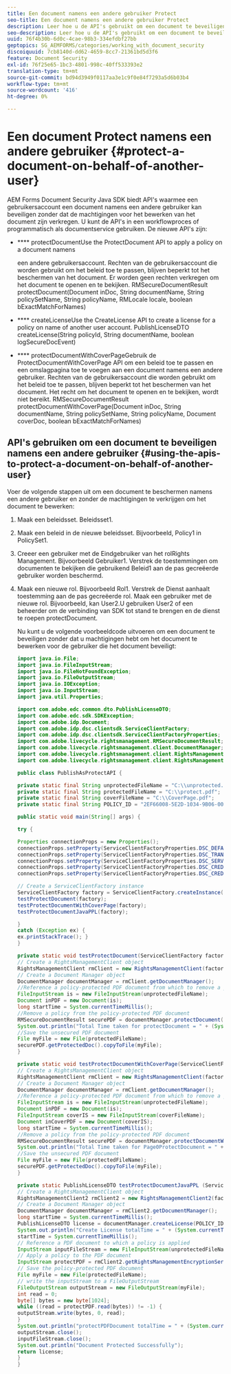 ```yaml
---
title: Een document namens een andere gebruiker Protect
seo-title: Een document namens een andere gebruiker Protect
description: Leer hoe u de API's gebruikt om een document te beveiligen namens een andere gebruiker zonder de machtigingen te hebben om het document te bewerken.
seo-description: Leer hoe u de API's gebruikt om een document te beveiligen namens een andere gebruiker zonder de machtigingen te hebben om het document te bewerken.
uuid: 76f4b30b-6d0c-4cae-98b3-334efdbf27bb
geptopics: SG_AEMFORMS/categories/working_with_document_security
discoiquuid: 7cb8140d-dd62-4659-8cc7-21361bd5d3f6
feature: Document Security
exl-id: 76f25e65-1bc3-4801-998c-40ff533393e2
translation-type: tm+mt
source-git-commit: bd94d3949f0117aa3e1c9f0e84f7293a5d6b03b4
workflow-type: tm+mt
source-wordcount: '416'
ht-degree: 0%

---
```


# Een document Protect namens een andere gebruiker {#protect-a-document-on-behalf-of-another-user}

AEM Forms Document Security Java SDK biedt API&#39;s waarmee een gebruikersaccount een document namens een andere gebruiker kan beveiligen zonder dat de machtigingen voor het bewerken van het document zijn verkregen. U kunt de API&#39;s in een workflowproces of programmatisch als documentservice gebruiken. De nieuwe API&#39;s zijn:

* **** protectDocumentUse the ProtectDocument API to apply a policy on a document namens

   een andere gebruikersaccount. Rechten van de gebruikersaccount die worden gebruikt om het beleid toe te passen, blijven beperkt tot het beschermen van het document. Er worden geen rechten verkregen om het document te openen en te bekijken. RMSecureDocumentResult protectDocument(Document inDoc, String documentName, String policySetName, String policyName, RMLocale locale, boolean bExactMatchForNames)

* **** createLicenseUse the CreateLicense API to create a license for a policy on name of another user account. PublishLicenseDTO createLicense(String policyId, String documentName, boolean logSecureDocEvent)
* **** protectDocumentWithCoverPageGebruik de ProtectDocumentWithCoverPage API om een beleid toe te passen en een omslagpagina toe te voegen aan een document namens een andere gebruiker. Rechten van de gebruikersaccount die worden gebruikt om het beleid toe te passen, blijven beperkt tot het beschermen van het document. Het recht om het document te openen en te bekijken, wordt niet bereikt. RMSecureDocumentResult protectDocumentWithCoverPage(Document inDoc, String documentName, String policySetName, String policyName, Document coverDoc, boolean bExactMatchForNames)

## API&#39;s gebruiken om een document te beveiligen namens een andere gebruiker {#using-the-apis-to-protect-a-document-on-behalf-of-another-user}

Voer de volgende stappen uit om een document te beschermen namens een andere gebruiker en zonder de machtigingen te verkrijgen om het document te bewerken:

1. Maak een beleidsset. Beleidsset1.
1. Maak een beleid in de nieuwe beleidsset. Bijvoorbeeld, Policy1 in PolicySet1.
1. Creeer een gebruiker met de Eindgebruiker van het rolRights Management. Bijvoorbeeld Gebruiker1. Verstrek de toestemmingen om documenten te bekijken die gebruikend Beleid1 aan de pas gecreëerde gebruiker worden beschermd.
1. Maak een nieuwe rol. Bijvoorbeeld Rol1. Verstrek de Dienst aanhaalt toestemming aan de pas gecreëerde rol. Maak een gebruiker met de nieuwe rol. Bijvoorbeeld, kan User2.U gebruiken User2 of een beheerder om de verbinding van SDK tot stand te brengen en de dienst te roepen protectDocument.

   Nu kunt u de volgende voorbeeldcode uitvoeren om een document te beveiligen zonder dat u machtigingen hebt om het document te bewerken voor de gebruiker die het document beveiligt:

   ```java
   import java.io.File;
   import java.io.FileInputStream;
   import java.io.FileNotFoundException;
   import java.io.FileOutputStream;
   import java.io.IOException;
   import java.io.InputStream;
   import java.util.Properties;
   
   import com.adobe.edc.common.dto.PublishLicenseDTO;
   import com.adobe.edc.sdk.SDKException;
   import com.adobe.idp.Document;
   import com.adobe.idp.dsc.clientsdk.ServiceClientFactory;
   import com.adobe.idp.dsc.clientsdk.ServiceClientFactoryProperties;
   import com.adobe.livecycle.rightsmanagement.RMSecureDocumentResult;
   import com.adobe.livecycle.rightsmanagement.client.DocumentManager;
   import com.adobe.livecycle.rightsmanagement.client.RightsManagementClient;
   import com.adobe.livecycle.rightsmanagement.client.RightsManagementClient2;
   
   public class PublishAsProtectAPI {
   
   private static final String unprotectedFileName = "C:\\unprotected.pdf";
   private static final String protectedFileName = "C:\\protect.pdf";
   private static final String coverFileName = "C:\\CoverPage.pdf";
   private static final String POLICY_ID = "2EF66008-5E2D-1034-9B06-00000A292C18"; 
   
   public static void main(String[] args) {
   
   try {
   
   Properties connectionProps = new Properties();
   connectionProps.setProperty(ServiceClientFactoryProperties.DSC_DEFAULT_SOAP_ENDPOINT,"http://localhost:8080");
   connectionProps.setProperty(ServiceClientFactoryProperties.DSC_TRANSPORT_PROTOCOL,ServiceClientFactoryProperties.DSC_SOAP_PROTOCOL);
   connectionProps.setProperty(ServiceClientFactoryProperties.DSC_SERVER_TYPE, "JBoss");
   connectionProps.setProperty(ServiceClientFactoryProperties.DSC_CREDENTIAL_USERNAME,"administrator");
   connectionProps.setProperty(ServiceClientFactoryProperties.DSC_CREDENTIAL_PASSWORD,"password");
   
   // Create a ServiceClientFactory instance
   ServiceClientFactory factory = ServiceClientFactory.createInstance(connectionProps);
   testProtectDocument(factory);
   testProtectDocumentWithCoverPage(factory);
   testProtectDocumentJavaPPL(factory);
   
   } 
   catch (Exception ex) {
   ex.printStackTrace(); }
   }
   
   private static void testProtectDocument(ServiceClientFactory factory) throws FileNotFoundException, SDKException {
   // Create a RightsManagementClient object
   RightsManagementClient rmClient = new RightsManagementClient(factory);
   // Create a Document Manager object
   DocumentManager documentManager = rmClient.getDocumentManager();
   //Reference a policy-protected PDF document from which to remove a policy
   FileInputStream is = new FileInputStream(unprotectedFileName);
   Document inPDF = new Document(is);
   long startTime = System.currentTimeMillis();
   //Remove a policy from the policy-protected PDF document
   RMSecureDocumentResult securePDF = documentManager.protectDocument(inPDF, "test", "newPolicySet", "latest", "DefaultDom", "administrator", null, true);
   System.out.println("Total Time taken for protectDocument = " + (System.currentTimeMillis() - startTime));
   //Save the unsecured PDF document
   File myFile = new File(protectedFileName);
   securePDF.getProtectedDoc().copyToFile(myFile);
   }
   
   private static void testProtectDocumentWithCoverPage(ServiceClientFactory factory) throws FileNotFoundException, SDKException {
   // Create a RightsManagementClient object
   RightsManagementClient rmClient = new RightsManagementClient(factory);
   // Create a Document Manager object
   DocumentManager documentManager = rmClient.getDocumentManager();
   //Reference a policy-protected PDF document from which to remove a policy
   FileInputStream is = new FileInputStream(unprotectedFileName);
   Document inPDF = new Document(is);
   FileInputStream coverIS = new FileInputStream(coverFileName);
   Document inCoverPDF = new Document(coverIS);
   long startTime = System.currentTimeMillis();
   //Remove a policy from the policy-protected PDF document
   RMSecureDocumentResult securePDF = documentManager.protectDocumentWithCoverPage(inPDF, "test", "newPolicySet", "latestPolicy", inCoverPDF, true);
   System.out.println("Total Time taken for Page0ProtectDocument = " + (System.currentTimeMillis() - startTime));
   //Save the unsecured PDF document
   File myFile = new File(protectedFileName);
   securePDF.getProtectedDoc().copyToFile(myFile);
   }
   
   private static PublishLicenseDTO testProtectDocumentJavaPPL (ServiceClientFactory factory) throws SDKException, FileNotFoundException, IOException {
   // Create a RightsManagementClient object
   RightsManagementClient2 rmClient2 = new RightsManagementClient2(factory);
   // Create a Document Manager object
   DocumentManager documentManager = rmClient2.getDocumentManager();
   long startTime = System.currentTimeMillis();
   PublishLicenseDTO license = documentManager.createLicense(POLICY_ID, "Out.pdf", true);
   System.out.println("Create License totalTime = " + (System.currentTimeMillis() - startTime));
   startTime = System.currentTimeMillis();
   // Reference a PDF document to which a policy is applied
   InputStream inputFileStream = new FileInputStream(unprotectedFileName);
   // Apply a policy to the PDF document
   InputStream protectPDF = rmClient2.getRightsManagementEncryptionService().protectDocument(inputFileStream, license);
   // Save the policy-protected PDF document
   File myFile = new File(protectedFileName);
   // write the inputStream to a FileOutputStream
   FileOutputStream outputStream = new FileOutputStream(myFile);
   int read = 0;
   byte[] bytes = new byte[1024];
   while ((read = protectPDF.read(bytes)) != -1) {
   outputStream.write(bytes, 0, read);
   }
   System.out.println("protectPDFDocument totalTime = " + (System.currentTimeMillis() - startTime));
   outputStream.close();
   inputFileStream.close();
   System.out.println("Document Protected Successfully");
   return license;
   }
   }
   ```
